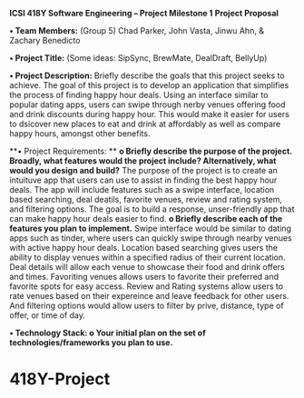**ICSI 418Y Software Engineering – Project Milestone 1**
**Project Proposal**

**•	Team Members:** (Group 5) Chad Parker, John Vasta, Jinwu Ahn, & Zachary Benedicto

**•	Project Title:**
(Some ideas: SipSync, BrewMate, DealDraft, BellyUp)

**•	Project Description:** Briefly describe the goals that this project seeks to achieve.
The goal of this project is to develop an application that simplifies the process of finding happy hour deals. Using an interface similar to popular dating apps, users can swipe through nerby venues offering food and drink discounts during happy hour. This would make it easier for users to dsicover new places to eat and drink at affordably as well as compare happy hours, amongst other benefits. 

**•	Project Requirements: **
**o	Briefly describe the purpose of the project. Broadly, what features would the project include? Alternatively, what would you design and build?**
The purpose of the project is to create an intuituve app that users can use to assist in finding the best happy hour deals. The app will include features such as a swipe interface, location based searching, deal deatils, favorite venues, review and rating system, and filtering options. The goal is to build a response, unser-friendly app that can make happy hour deals easier to find.
**o	Briefly describe each of the features you plan to implement.**
Swipe interface would be similar to dating apps such as tinder, where users can quickly swipe through nearby venues with active happy hour deals. Location based searching gives users the ability to display venues within a specified radius of their current location. Deal details will allow each venue to showcase their food and drink offers and times. Favoriting venues allows users to favorite their preferred and favorite spots for easy access. Review and Rating systems allow users to rate venues based on their expereince and leave feedback for other users. And filtering options would allow users to filter by prive, distance, type of offer, or time of day.

**•	Technology Stack: 
o	Your initial plan on the set of technologies/frameworks you plan to use.**

# 418Y-Project
